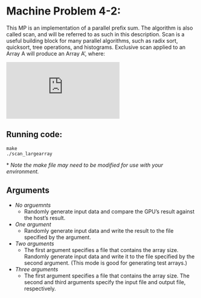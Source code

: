 # Machine Problem 4-2:

This MP is an implementation of a parallel prefix sum. The algorithm is also called scan, and will be referred to as such in this description. Scan is a useful building block for many parallel algorithms, such as radix sort, quicksort, tree operations, and histograms. Exclusive scan applied to an Array A will produce an Array A’, where:

![](https://latex.codecogs.com/gif.latex?%5Ccenter%20%7BA%7D%27%5Bi%5D%20%3D%20%7BA%7D%27%5Bi%20-%201%5D%20&plus;%20A%5Bi%20-1%5D%20%3A%20A%5B0%5D%20%3D%200%20%5C%5C%20%5Ccenter%20Or%3A%20%5C%5C%20%5Ccenter%20%7BA%7D%27%5Bi%5D%20%3D%20%5Csum_%7Bj%3D0%7D%5E%7Bi-1%7D%20A%5Bj%5D%3AA%5B0%5D%20%3D%200)


## Running code:
```
make
./scan_largearray
```
\* *Note the make file may need to be modified for use with your environment.*

## Arguments
- *No arguemnts*
   -  Randomly generate input data and compare the GPU’s result against the host’s result.
- *One argument*
   - Randomly generate input data and write the result to the file specified by the argument.
- *Two arguments*
   -  The first argument specifies a file that contains the array size. Randomly generate input data and write it to the file specified by the second argument. (This mode is good for generating test arrays.)
- *Three arguments*
   -  The first argument specifies a file that contains the array size. The second and third arguments specify the input file and output file, respectively.

